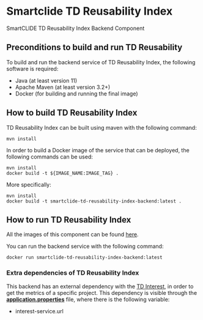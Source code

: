 # Smartclide TD Reusability Index
SmartCLIDE TD Reusability Index Backend Component

## Preconditions to build and run TD Reusability

To build and run the backend service of TD Reusability Index, the following software is required:

- Java (at least version 11)
- Apache Maven (at least version 3.2+)
- Docker (for building and running the final image)

## How to build TD Reusability Index

TD Reusability Index can be built using maven with the following command:

```shell
mvn install
```

In order to build a Docker image of the service that can be deployed, the following commands can be used:

```shell
mvn install
docker build -t ${IMAGE_NAME:IMAGE_TAG} .
```

More specifically:

```shell
mvn install
docker build -t smartclide-td-reusability-index-backend:latest .
```

## How to run TD Reusability Index

All the images of this component can be found [here](https://github.com/eclipse-opensmartclide/smartclide-TD-Reusability-Index/pkgs/container/smartclide%2Ftdreusability).

You can run the backend service with the following command:

```shell
docker run smartclide-td-reusability-index-backend:latest
```

### Extra dependencies of TD Reusability Index

This backend has an external dependency with the [TD Interest](https://github.com/eclipse-opensmartclide/smartclide-TD-Interest), in order to get the metrics of a specific project.
This dependency is visible through the **[application.properties](https://github.com/eclipse-opensmartclide/smartclide-TD-Reusability-Index/blob/main/src/main/resources/application.properties)** file, where there is the following variable:
- interest-service.url
